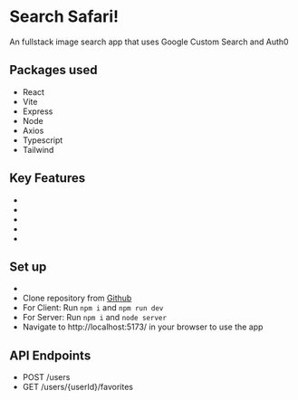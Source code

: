 # Search Safari! 
An fullstack image search app that uses Google Custom Search and Auth0

## Packages used
* React
* Vite
* Express
* Node
* Axios
* Typescript
* Tailwind

## Key Features
* 
* 
* 
*  
* 

## Set up
* 
* Clone repository from [Github](https://github.com/billiswruce/imagesearchapp/)
* For Client: Run ```npm i``` and ```npm run dev``` 
* For Server: Run ```npm i``` and ```node server```
* Navigate to http://localhost:5173/ in your browser to use the app

## API Endpoints
* POST /users
* GET /users/{userId}/favorites
